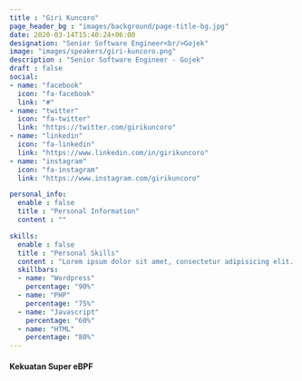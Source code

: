 ```yaml
---
title : "Giri Kuncoro"
page_header_bg : "images/background/page-title-bg.jpg"
date: 2020-03-14T15:40:24+06:00
designation: "Senior Software Engineer<br/>Gojek"
image: "images/speakers/giri-kuncoro.png"
description : "Senior Software Engineer - Gojek"
draft : false
social:
- name: "facebook"
  icon: "fa-facebook"
  link: "#"
- name: "twitter"
  icon: "fa-twitter"
  link: "https://twitter.com/girikuncoro"
- name: "linkedin"
  icon: "fa-linkedin"
  link: "https://www.linkedin.com/in/girikuncoro"
- name: "instagram"
  icon: "fa-instagram"
  link: "https://www.instagram.com/girikuncoro"

personal_info:
  enable : false
  title : "Personal Information"
  content : ""

skills:
  enable : false
  title : "Personal Skills"
  content : "Lorem ipsum dolor sit amet, consectetur adipisicing elit. Excepturi explicabo suscipit deleniti voluptatum quos nostrum iure doloremque."
  skillbars:
  - name: "Wordpress"
    percentage: "90%"
  - name: "PHP"
    percentage: "75%"
  - name: "Javascript"
    percentage: "60%"
  - name: "HTML"
    percentage: "80%"
---
```

#### Kekuatan Super eBPF
